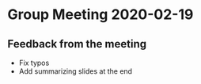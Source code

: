 # Group Meeting 2020-02-19

## Feedback from the meeting

- Fix typos
- Add summarizing slides at the end

